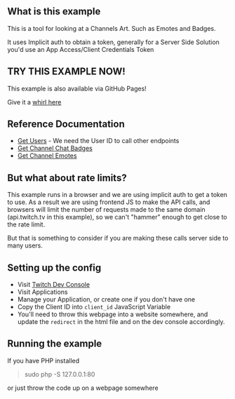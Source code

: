 ## What is this example

This is a tool for looking at a Channels Art. Such as Emotes and Badges.

It uses Implicit auth to obtain a token, generally for a Server Side Solution you'd use an App Access/Client Credentials Token

## TRY THIS EXAMPLE NOW!

This example is also available via GitHub Pages!

Give it a [whirl here](https://barrycarlyon.github.io/twitch_misc/examples/twitchemotes/)

## Reference Documentation


- [Get Users](https://dev.twitch.tv/docs/api/reference#get-users) - We need the User ID to call other endpoints
- [Get Channel Chat Badges](https://dev.twitch.tv/docs/api/reference/#get-channel-chat-badges)
- [Get Channel Emotes](https://dev.twitch.tv/docs/api/reference/#get-channel-emotes)

## But what about rate limits?

This example runs in a browser and we are using implicit auth to get a token to use.
As a result we are using frontend JS to make the API calls, and browsers will limit the number of requests made to the same domain (api.twitch.tv in this example), so we can't "hammer" enough to get close to the rate limit.

But that is something to consider if you are making these calls server side to many users.

## Setting up the config

- Visit [Twitch Dev Console](https://dev.twitch.tv/console/)
- Visit Applications
- Manage your Application, or create one if you don't have one
- Copy the Client ID into `client_id` JavaScript Variable
- You'll need to throw this webpage into a website somewhere, and update the `redirect` in the html file and on the dev console accordingly.

## Running the example

If you have PHP installed

> sudo php -S 127.0.0.1:80

or just throw the code up on a webpage somewhere
